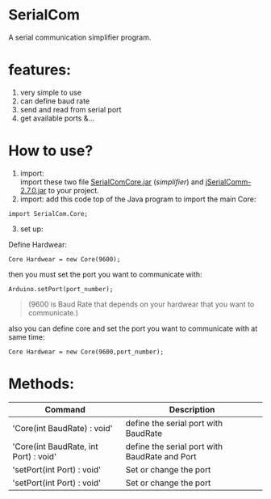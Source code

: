 # SerialCom
A serial communication simplifier program.

# features:
1. very simple to use
2. can define baud rate
3. send and read from serial port
4. get available ports
&...

# How to use?
1. import:  
 import these two file [SerialComCore.jar](https://github.com/Bu64p/SerialCom/blob/main/Jar/SerialComCore.jar) (*simplifier*) and [jSerialComm-2.7.0.jar](https://github.com/Bu64p/SerialCom/blob/main/Jar/jSerialComm-2.7.0.jar) to your project.
2. import:
 add this code top of the Java program to import the main Core:
 
 ```
 import SerialCom.Core;
 ```
 
3. set up:

Define Hardwear:

```
Core Hardwear = new Core(9600);
```

then you must set the port you want to communicate with:

```
Arduino.setPort(port_number);
```

> (9600 is Baud Rate that depends on your hardwear that you want to communicate.)

also you can define core and set the port you want to communicate with at same time:

```
Core Hardwear = new Core(9600,port_number);
```

# Methods:
| Command | Description |
| --- | --- |
| 'Core(int BaudRate) : void' | define the serial port with BaudRate |
| 'Core(int BaudRate, int Port) : void' | define the serial port with BaudRate and Port |
| 'setPort(int Port) : void' | Set or change the port |
| 'setPort(int Port) : void' | Set or change the port |
